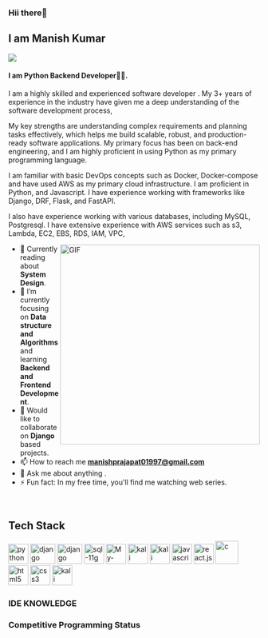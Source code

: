 <h3>Hii there👋</h3>
<h2>I am Manish Kumar</h2>

<a href="https://github.com/manishprajapat01997">
  <img src="https://img.shields.io/badge/@manish-black?style=flat&logo=github"/>
</a>

<!-- <a href="https://www.linkedin.com/in/krishna-singh-8b6147209/"> -->
<!--   <img src="https://img.shields.io/badge/@krishna-black?style=flat&logo=linkedin"/> -->
<!-- </a> -->


#### I am Python Backend Developer👩‍💻.

I am a highly skilled and experienced software developer . My 3+ years of experience in the industry have given me a deep understanding of the software development process, 

My key strengths are understanding complex requirements and planning tasks effectively, which helps me build scalable, robust, and production-ready software applications. My primary focus has been on back-end engineering, and I am highly proficient in using Python as my primary programming language. 

I am familiar with basic DevOps concepts such as Docker, Docker-compose and have used AWS as my primary cloud infrastructure. I am proficient in Python, and Javascript. I have experience working with frameworks like Django, DRF, Flask, and FastAPI. 

I also have experience working with various databases, including MySQL, Postgresql. I have extensive experience with AWS services such as s3, Lambda, EC2, EBS, RDS, IAM, VPC, 

<img align="right" alt="GIF" src="https://media.giphy.com/media/nGMnDqebzDcfm/giphy.gif" width="400px"/>

- 🔭 Currently reading about **System Design**.
- 🌱 I’m currently focusing on **Data structure and Algorithms** and learning **Backend and Frontend Development**.
- 👯 Would like to collaborate on **Django** based projects.
- 📫 How to reach me **manishprajapat01997@gmail.com**
- 💬 Ask me about anything .
- ⚡ Fun fact: In my free time, you'll find me watching web series.

<br>
<h2 align="left">Tech Stack</h2>
<p align="left">
<img src="https://raw.githubusercontent.com/gilbarbara/logos/c122ccfcfdb15d9958a85696ff2460ac3b01f8ca/logos/python.svg" alt="python" width="40" height="40"/> 
<img src="https://raw.githubusercontent.com/krishna2808/practice-resume/main/image/django.png?token=AQK7S65EMT5W3BAM2MAXTDDAKC57S" alt="django" width="50" height="40"/> 
<img src="https://camo.githubusercontent.com/e98757057ac59dce146038907f1bcd7ca3e083baabdef0dab308cbc6966e9d6a/68747470733a2f2f636d732d6173736574732e74757473706c75732e636f6d2f75706c6f6164732f75736572732f34352f706f7374732f31393738362f707265766965775f696d6167652f646a616e676f2d726573742d6672616d65776f726b2d776964652d726574696e612d707265766965772e676966" alt="django" width="50" height="40"/> 

<img src="https://raw.githubusercontent.com/krishna2808/practice-resume/main/image/sql11g%20.jpeg?token=AQK7S635J2BGB2ZNFSUOEOTAKC5T4" alt="sql-11g" width="40" height="40"/>
<img src="https://raw.githubusercontent.com/gilbarbara/logos/master/logos/mysql.svg" alt="My-SQL" width="40" height="40"/> 

<img src="https://www.ianlewis.org/assets/images/docker/large_v-trans.png" alt="kali linux " width="40" height="40"/> 
<img src="https://github.com/krishna2808/practice-resume/blob/main/image/aws.png" alt="kali linux " width="40" height="40"/>
  
<img src="https://raw.githubusercontent.com/gilbarbara/logos/c122ccfcfdb15d9958a85696ff2460ac3b01f8ca/logos/javascript.svg" alt="javascript" width="40" height="40"/>
<img src="https://miro.medium.com/v2/resize:fit:700/1*EVqCcmCPgpNKxU1wzcTHgw.png" alt="react.js " width="40" height="40"/> 


<img src="https://raw.githubusercontent.com/krishna2808/practice-resume/main/image/c.png?token=AQK7S6Y7FUSFN6VRHXSMQ23AKC55A" alt="c" width="46" height="46"/>   

<img src="https://raw.githubusercontent.com/gilbarbara/logos/c122ccfcfdb15d9958a85696ff2460ac3b01f8ca/logos/html-5.svg" alt="html5" width="40" height="40"/> 
<img src="https://raw.githubusercontent.com/gilbarbara/logos/c122ccfcfdb15d9958a85696ff2460ac3b01f8ca/logos/css-3.svg" alt="css3" width="40" height="40"/> 

<img src="https://cdn.pixabay.com/photo/2017/01/31/15/33/linux-2025130_1280.png" alt="kali linux " width="40" height="40"/> 
</p>

### IDE KNOWLEDGE
<P>
<!-- <img src="https://raw.githubusercontent.com/manishprajapat01997/practice-resume/main/image/pycharm.jpeg?token=AQK7S62LPP6K2AXTT7BV3X3AKC6QM" alt="pycharm " width="40" height="40"/>  -->
<!-- <img src="https://upload.wikimedia.org/wikipedia/commons/9/9a/Visual_Studio_Code_1.35_icon.svg" alt="pycharm " width="40" height="40"/>  -->
  

</P>

### Competitive Programming Status
<!--
<a href="https://www.stopstalk.com/user/profile/prince71048"> Competitive Programming Status </a/> <br>

<a href="https://www.codechef.com/users/prince71048"><img src="https://miro.medium.com/max/333/1*1W0-bbmt4iiEpp_pPrS0VQ.png" width="50" height="50"/></a>
<a href="https://www.hackerrank.com/krishnak_inextu1?hr_r=1"> <img src="https://repository-images.githubusercontent.com/231893793/cec60480-04a9-11eb-80c4-df7359d94047" width="50" height="50"/> <a> 
<br>
 
  <a href="https://todi-2000.github.io">
  <img src="https://github-readme-stats.vercel.app/api?username=manishprajapat01997&count_private=true" align="center"/>
</a>
<a href="https://todi-2000.github.io">
  <img src="https://github-readme-stats.vercel.app/api/top-langs/?username=manishprajapat01997&layout=compact" align="center"/>
</a>
-->

